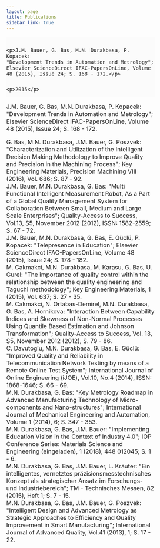 ```yaml
---
layout: page
title: Publications
sidebar_link: true
---
```


<script type='text/javascript' src='https://d1bxh8uas1mnw7.cloudfront.net/assets/embed.js'></script>

 <script async src="https://badge.dimensions.ai/badge.js" charset="utf-8"></script>
 <font size="3">
<div class="content">


  <article class="post-body">
 <div style="display: inline">
 <div style="display: inline" data-badge-popover="right" data-badge-type="donut" data-doi="10.1016/j.ifacol.2015.12.077" data-hide-no-mentions="true" class="altmetric-embed"></div>
<html>
<head>
<meta name="viewport" content="width=device-width, initial-scale=1">
<style>
* {
  box-sizing: border-box;
}

/* Create three unequal columns that floats next to each other */
.column {
  float: left;
  padding: 10px;
  height: auto; /* Should be removed. Only for demonstration */
}

.left, .right {
  width: 25%;
}

.middle {
  width: 50%;
}

/* Clear floats after the columns */
.row:after {
  content: "";
  display: table;
  clear: both;
}
</style>
</head>
<body>

<div class="row">
  <div class="column left" style="background-color:#fbfbfb;">
    <p><span class="__dimensions_badge_embed__" data-doi="10.1016/j.ifacol.2015.12.077" data-style="small_rectangle"></span></p>
  </div>
  <div class="column middle" style="background-color:#fbfbfb;">

    <p>J.M. Bauer, G. Bas, M.N. Durakbasa, P. Kopacek:
    "Development Trends in Automation and Metrology";
    Elsevier ScienceDirect IFAC-PapersOnLine, Volume 48 (2015), Issue 24; S. 168 - 172.</p>
  </div>
  <div class="column right" style="background-color:#fbfbfb;">

    <p>2015</p>
  </div>
</div>

</body>
</html>


J.M. Bauer, G. Bas, M.N. Durakbasa, P. Kopacek:
"Development Trends in Automation and Metrology";
Elsevier ScienceDirect IFAC-PapersOnLine, Volume 48 (2015), Issue 24; S. 168 - 172.
  <span class="__dimensions_badge_embed__" data-doi="10.1016/j.ifacol.2015.12.077" data-style="small_rectangle"></span>
  </div>
</article>

<article class="post-body">
  <div style="display: inline">
  <div style="display: inline" data-badge-popover="right" data-badge-type="donut" data-doi="10.4028/www.scientific.net/KEM.686.92" data-hide-no-mentions="true" class="altmetric-embed"></div>
   G. Bas, M.N. Durakbasa, J.M. Bauer, G. Poszvek:
"Characterization and Utilization of the Intelligent Decision Making Methodology to Improve Quality and Precision in the Machining Process";
  Key Engineering Materials, Precision Machining VIII (2016), Vol. 686; S. 87 - 92.
  <span class="__dimensions_badge_embed__" data-doi="10.4028/www.scientific.net/KEM.686.92" data-style="small_rectangle"></span>
  </div>
</article>

  <article class="post-body">
 J.M. Bauer, M.N. Durakbasa, G. Bas:
"Multi Functional Intelligent Measurement Robot, As a Part of a Global Quality Management System for Collaboration Between Small, Medium and Large Scale Enterprises";
Quality-Access to Success, Vol.13, S5, November 2012 (2012), ISSN: 1582-2559; S. 67 - 72.
</article>
     <article class="post-body">
 J.M. Bauer, M.N. Durakbasa, G. Bas, E. Güclü, P. Kopacek:
"Telepresence in Education";
Elsevier ScienceDirect IFAC-PapersOnLine, Volume 48 (2015), Issue 24; S. 178 - 182.
</article>
      <article class="post-body">
 M. Cakmakci, M.N. Durakbasa, M. Karasu, G. Bas, U. Gurel:
"The importance of quality control within the relationship between the quality engineering and Taguchi methodology";
Key Engineering Materials, 1 (2015), Vol. 637; S. 27 - 35.
</article>
       <article class="post-body">
 M. Cakmakci, N. Ortabas-Demirel, M.N. Durakbasa, G. Bas, A. Hornikova:
"Interaction Between Capability Indices and Skewness of Non-Normal Processes Using Quantile Based Estimation and Johnson Transformation";
Quality-Access to Success, Vol. 13, S5, November 2012 (2012), S. 79 - 86.
</article>
        <article class="post-body">
 C. Davutoglu, M.N. Durakbasa, G. Bas, E. Güclü:
"Improved Quality and Reliability in Telecommunication Network Testing by means of a Remote Online Test System";
International Journal of Online Engineering (iJOE), Vol.10, No.4 (2014), ISSN: 1868-1646; S. 66 - 69.
</article>
         <article class="post-body">
 M.N. Durakbasa, G. Bas:
"Key Metrology Roadmap in Advanced Manufacturing Technology of Micro-components and Nano-structures"; International Journal of Mechanical Engineering and Automation, Volume 1 (2014), 6; S. 347 - 353.

  </article>        <article class="post-body">
 M.N. Durakbasa, G. Bas, J.M. Bauer:
"Implementing Education Vision in the Context of Industry 4.0";
IOP Conference Series: Materials Science and Engineering (eingeladen), 1 (2018), 448 012045; S. 1 - 6.
</article>
           <article class="post-body">
 M.N. Durakbasa, G. Bas, J.M. Bauer, L. Kräuter:
"Ein intelligentes, vernetztes präzisionsmesstechnisches Konzept als strategischer Ansatz im Forschungs- und Industriebereich";
TM - Technisches Messen, 82 (2015), Heft 1; S. 7 - 15.
</article>
            <article class="post-body">
 M.N. Durakbasa, G. Bas, J.M. Bauer, G. Poszvek:
"Intelligent Design and Advanced Metrology as Strategic Approaches to Efficiency and Quality Improvement in Smart Manufacturing";
International Journal of Advanced Quality, Vol.41 (2013), 1; S. 17 - 22.
</article>

  </div>
